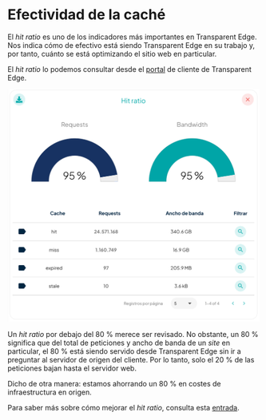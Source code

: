 # Efectividad de la caché

El _hit ratio_ es uno de los indicadores más importantes en Transparent Edge. Nos indica cómo de efectivo está siendo Transparent Edge en su trabajo y, por tanto, cuánto se está optimizando el sitio web en particular.

El _hit ratio_ lo podemos consultar desde el [portal](https://dashboard.transparentcdn.com/) de cliente de Transparent Edge.&#x20;

![](<../../.gitbook/assets/Captura de pantalla 2022-12-02 a las 17.20.17.png>)

Un _hit ratio_ por debajo del 80 % merece ser revisado. No obstante, un 80 % significa que del total de peticiones y ancho de banda de un _site_ en particular, el 80 % está siendo servido desde Transparent Edge sin ir a preguntar al servidor de origen del cliente. Por lo tanto, solo el 20 % de las peticiones bajan hasta el servidor web.

Dicho de otra manera: estamos ahorrando un 80 % en costes de infraestructura en origen.

Para saber más sobre cómo mejorar el _hit ratio_, consulta esta [entrada](../../guias/configurar-mis-servidores-para-enviar-cabeceras-de-cache.md).

